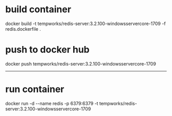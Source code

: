 # build container
docker build -t tempworks/redis-server:3.2.100-windowsservercore-1709 -f redis.dockerfile .

# push to docker hub
docker push tempworks/redis-server:3.2.100-windowsservercore-1709


-----------------

# run container
docker run -d --name redis -p 6379:6379 -t tempworks/redis-server:3.2.100-windowsservercore-1709
